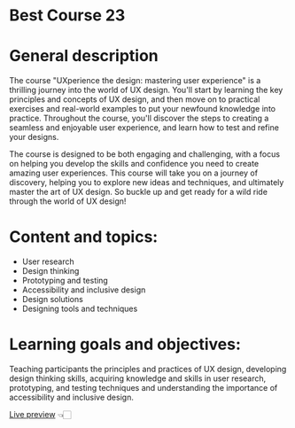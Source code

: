 # Best Course 23

# General description
The course "UXperience the design: mastering user experience" is a thrilling journey into the world of UX design. You'll start by learning the key principles and concepts of UX design, and then move on to practical exercises and real-world examples to put your newfound knowledge into practice. Throughout the course, you'll discover the steps to creating a seamless and enjoyable user experience, and learn how to test and refine your designs.

The course is designed to be both engaging and challenging, with a focus on helping you develop the skills and confidence you need to create amazing user experiences. This course will take you on a journey of discovery, helping you to explore new ideas and techniques, and ultimately master the art of UX design. So buckle up and get ready for a wild ride through the world of UX design!

# Content and topics:
- User research 
- Design thinking 
- Prototyping and testing 
- Accessibility and inclusive design 
- Design solutions 
- Designing tools and techniques

# Learning goals and objectives:
Teaching participants the principles and practices of UX design, developing design thinking skills, acquiring knowledge and skills in user research, prototyping, and testing techniques and understanding the importance of accessibility and inclusive design.

[Live preview](https://djordjevicv.github.io/bestCourse23/) 👈🏻
